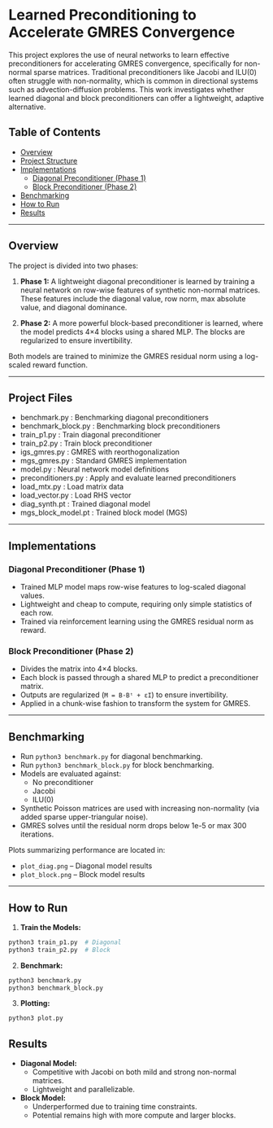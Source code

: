 # Learned Preconditioning to Accelerate GMRES Convergence

This project explores the use of neural networks to learn effective preconditioners for accelerating GMRES convergence, specifically for non-normal sparse matrices. Traditional preconditioners like Jacobi and ILU(0) often struggle with non-normality, which is common in directional systems such as advection-diffusion problems. This work investigates whether learned diagonal and block preconditioners can offer a lightweight, adaptive alternative.

## Table of Contents
- [Overview](#overview)
- [Project Structure](#project-structure)
- [Implementations](#implementations)
  - [Diagonal Preconditioner (Phase 1)](#diagonal-preconditioner-phase-1)
  - [Block Preconditioner (Phase 2)](#block-preconditioner-phase-2)
- [Benchmarking](#benchmarking)
- [How to Run](#how-to-run)
- [Results](#results)

---

## Overview

The project is divided into two phases:

1. **Phase 1:** A lightweight diagonal preconditioner is learned by training a neural network on row-wise features of synthetic non-normal matrices. These features include the diagonal value, row norm, max absolute value, and diagonal dominance.

2. **Phase 2:** A more powerful block-based preconditioner is learned, where the model predicts 4×4 blocks using a shared MLP. The blocks are regularized to ensure invertibility.

Both models are trained to minimize the GMRES residual norm using a log-scaled reward function.

---

## Project Files
- benchmark.py           : Benchmarking diagonal preconditioners
- benchmark_block.py     : Benchmarking block preconditioners
- train_p1.py          : Train diagonal preconditioner
- train_p2.py          : Train block preconditioner
- igs_gmres.py         : GMRES with reorthogonalization
- mgs_gmres.py         : Standard GMRES implementation
- model.py             : Neural network model definitions
- preconditioners.py   : Apply and evaluate learned preconditioners
- load_mtx.py          : Load matrix data
- load_vector.py       : Load RHS vector
- diag_synth.pt        : Trained diagonal model
- mgs_block_model.pt   : Trained block model (MGS)

---

## Implementations

### Diagonal Preconditioner (Phase 1)

- Trained MLP model maps row-wise features to log-scaled diagonal values.
- Lightweight and cheap to compute, requiring only simple statistics of each row.
- Trained via reinforcement learning using the GMRES residual norm as reward.

### Block Preconditioner (Phase 2)

- Divides the matrix into 4×4 blocks.
- Each block is passed through a shared MLP to predict a preconditioner matrix.
- Outputs are regularized (`M = B·Bᵗ + εI`) to ensure invertibility.
- Applied in a chunk-wise fashion to transform the system for GMRES.

---

## Benchmarking

- Run `python3 benchmark.py` for diagonal benchmarking.
- Run `python3 benchmark_block.py` for block benchmarking.
- Models are evaluated against:
  - No preconditioner
  - Jacobi
  - ILU(0)
- Synthetic Poisson matrices are used with increasing non-normality (via added sparse upper-triangular noise).
- GMRES solves until the residual norm drops below 1e-5 or max 300 iterations.

Plots summarizing performance are located in:
- `plot_diag.png` – Diagonal model results
- `plot_block.png` – Block model results

---

## How to Run

1. **Train the Models:**
```bash
python3 train_p1.py  # Diagonal
python3 train_p2.py  # Block
```

2. **Benchmark:**
```bash
python3 benchmark.py
python3 benchmark_block.py
```

3. **Plotting:**
```bash
python3 plot.py
```

## Results
- **Diagonal Model:**
    - Competitive with Jacobi on both mild and strong non-normal matrices.
	- Lightweight and parallelizable.
- **Block Model:**
	- Underperformed due to training time constraints.
	- Potential remains high with more compute and larger blocks.
